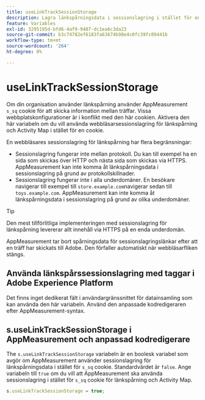 ```yaml
---
title: useLinkTrackSessionStorage
description: Lagra länkspårningsdata i sessionslagring i stället för en cookie.
feature: Variables
exl-id: 3295195d-bfd6-4af9-9487-dc1ea6c3da23
source-git-commit: b3c74782ef6183fa63674b98e4c0fc39fc09441b
workflow-type: tm+mt
source-wordcount: '264'
ht-degree: 0%

---
```


# useLinkTrackSessionStorage

Om din organisation använder länkspårning använder AppMeasurement `s_sq` cookie för att skicka information mellan träffar. Vissa webbplatskonfigurationer är i konflikt med den här cookien. Aktivera den här variabeln om du vill använda webbläsarsessionslagring för länkspårning och Activity Map i stället för en cookie.

En webbläsares sessionslagring för länkspårning har flera begränsningar:

* Sessionslagring fungerar inte mellan protokoll. Du kan till exempel ha en sida som skickas över HTTP och nästa sida som skickas via HTTPS. AppMeasurement kan inte komma åt länkspårningsdata i sessionslagring på grund av protokollskillnader.
* Sessionslagring fungerar inte i alla underdomäner. En besökare navigerar till exempel till `store.example.com`navigerar sedan till `toys.example.com`. AppMeasurement kan inte komma åt länkspårningsdata i sessionslagring på grund av olika underdomäner.

>[!TIP]
>
>Den mest tillförlitliga implementeringen med sessionslagring för länkspårning levererar allt innehåll via HTTPS på en enda underdomän.

AppMeasurement tar bort spårningsdata för sessionslagringslänkar efter att en träff har skickats till Adobe. Den förfaller automatiskt när webbläsarfliken stängs.

## Använda länkspårssessionslagring med taggar i Adobe Experience Platform

Det finns inget dedikerat fält i användargränssnittet för datainsamling som kan använda den här variabeln. Använd den anpassade kodredigeraren efter AppMeasurement-syntax.

## s.useLinkTrackSessionStorage i AppMeasurement och anpassad kodredigerare

The `s.useLinkTrackSessionStorage` variabeln är en boolesk variabel som avgör om AppMeasurement använder sessionslagring för länkspårningsdata i stället för `s_sq` cookie. Standardvärdet är `false`. Ange variabeln till `true` om du vill att AppMeasurement ska använda sessionslagring i stället för `s_sq` cookie för länkspårning och Activity Map.

```js
s.useLinkTrackSessionStorage = true;
```
